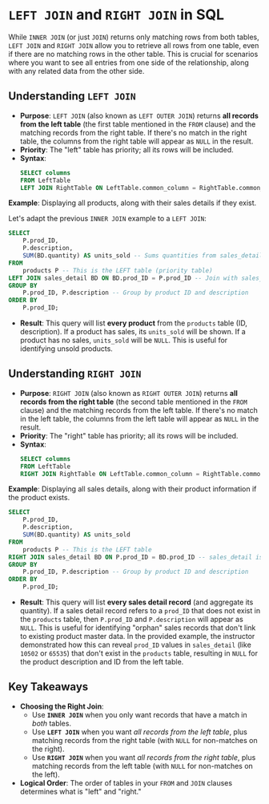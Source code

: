 # `LEFT JOIN` and `RIGHT JOIN` in SQL

While `INNER JOIN` (or just `JOIN`) returns only matching rows from both tables, `LEFT JOIN` and `RIGHT JOIN` allow you to retrieve all rows from one table, even if there are no matching rows in the other table. This is crucial for scenarios where you want to see all entries from one side of the relationship, along with any related data from the other side.

## Understanding `LEFT JOIN`

- **Purpose**: `LEFT JOIN` (also known as `LEFT OUTER JOIN`) returns **all records from the left table** (the first table mentioned in the `FROM` clause) and the matching records from the right table. If there's no match in the right table, the columns from the right table will appear as `NULL` in the result.
- **Priority**: The "left" table has priority; all its rows will be included.
- **Syntax**:
  ```sql
  SELECT columns
  FROM LeftTable
  LEFT JOIN RightTable ON LeftTable.common_column = RightTable.common_column;
  ```

**Example**: Displaying all products, along with their sales details if they exist.

Let's adapt the previous `INNER JOIN` example to a `LEFT JOIN`:

```sql
SELECT
    P.prod_ID,
    P.description,
    SUM(BD.quantity) AS units_sold -- Sums quantities from sales_detail
FROM
    products P -- This is the LEFT table (priority table)
LEFT JOIN sales_detail BD ON BD.prod_ID = P.prod_ID -- Join with sales_detail
GROUP BY
    P.prod_ID, P.description -- Group by product ID and description
ORDER BY
    P.prod_ID;
```

- **Result**: This query will list **every product** from the `products` table (ID, description). If a product has sales, its `units_sold` will be shown. If a product has no sales, `units_sold` will be `NULL`. This is useful for identifying unsold products.

## Understanding `RIGHT JOIN`

- **Purpose**: `RIGHT JOIN` (also known as `RIGHT OUTER JOIN`) returns **all records from the right table** (the second table mentioned in the `FROM` clause) and the matching records from the left table. If there's no match in the left table, the columns from the left table will appear as `NULL` in the result.
- **Priority**: The "right" table has priority; all its rows will be included.
- **Syntax**:
  ```sql
  SELECT columns
  FROM LeftTable
  RIGHT JOIN RightTable ON LeftTable.common_column = RightTable.common_column;
  ```

**Example**: Displaying all sales details, along with their product information if the product exists.

```sql
SELECT
    P.prod_ID,
    P.description,
    SUM(BD.quantity) AS units_sold
FROM
    products P -- This is the LEFT table
RIGHT JOIN sales_detail BD ON P.prod_ID = BD.prod_ID -- sales_detail is the RIGHT table (priority table)
GROUP BY
    P.prod_ID, P.description -- Group by product ID and description
ORDER BY
    P.prod_ID;
```

- **Result**: This query will list **every sales detail record** (and aggregate its quantity). If a sales detail record refers to a `prod_ID` that does not exist in the `products` table, then `P.prod_ID` and `P.description` will appear as `NULL`. This is useful for identifying "orphan" sales records that don't link to existing product master data. In the provided example, the instructor demonstrated how this can reveal `prod_ID` values in `sales_detail` (like `10502` or `65535`) that don't exist in the `products` table, resulting in `NULL` for the product description and ID from the left table.

## Key Takeaways

- **Choosing the Right Join**:
  - Use **`INNER JOIN`** when you only want records that have a match in _both_ tables.
  - Use **`LEFT JOIN`** when you want _all records from the left table_, plus matching records from the right table (with `NULL` for non-matches on the right).
  - Use **`RIGHT JOIN`** when you want _all records from the right table_, plus matching records from the left table (with `NULL` for non-matches on the left).
- **Logical Order**: The order of tables in your `FROM` and `JOIN` clauses determines what is "left" and "right."
